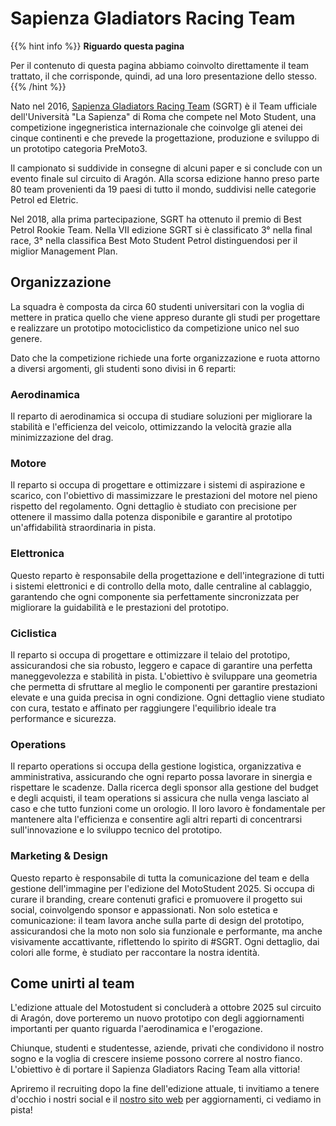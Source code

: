 # Sapienza Gladiators Racing Team

{{% hint info %}}
<i class="fa-solid fa-circle-info" style="color: #74C0FC;"></i> **Riguardo questa pagina**

Per il contenuto di questa pagina abbiamo coinvolto direttamente il team trattato, il che corrisponde, quindi, ad una loro presentazione dello stesso.
{{% /hint %}}

Nato nel 2016, [Sapienza Gladiators Racing Team](https://sapienzagladiators.it/) (SGRT) è il Team ufficiale dell'Università "La Sapienza" di Roma che compete nel Moto Student, una competizione ingegneristica internazionale che coinvolge gli atenei dei cinque continenti e che prevede la progettazione, produzione e sviluppo di un prototipo categoria PreMoto3.

Il campionato si suddivide in consegne di alcuni paper e si conclude con un evento finale sul circuito di Aragón. Alla scorsa edizione hanno preso parte 80 team provenienti da 19 paesi di tutto il mondo, suddivisi nelle categorie Petrol ed Eletric.

Nel 2018, alla prima partecipazione, SGRT ha ottenuto il premio di Best Petrol Rookie Team. Nella VII edizione SGRT si è classificato 3° nella final race, 3° nella classifica Best Moto Student Petrol distinguendosi per il miglior Management Plan.

## Organizzazione

La squadra è composta da circa 60 studenti universitari con la voglia di mettere in pratica quello che viene appreso durante gli studi per progettare e realizzare un prototipo motociclistico da competizione
unico nel suo genere.

Dato che la competizione richiede una forte organizzazione e ruota attorno a diversi argomenti, gli studenti sono divisi in 6 reparti:

### Aerodinamica

Il reparto di aerodinamica si occupa di studiare soluzioni per migliorare la stabilità e l'efficienza del veicolo, ottimizzando la velocità grazie alla minimizzazione del drag. 

### Motore

Il reparto si occupa di progettare e ottimizzare i sistemi di aspirazione e scarico, con l'obiettivo di massimizzare le prestazioni del motore nel pieno rispetto del regolamento. Ogni dettaglio è studiato con precisione per ottenere il massimo dalla potenza disponibile e garantire al prototipo un'affidabilità straordinaria in pista.

### Elettronica

Questo reparto è responsabile della progettazione e dell'integrazione di tutti i sistemi elettronici e di controllo della moto, dalle centraline al cablaggio, garantendo che ogni componente sia perfettamente sincronizzata per migliorare la guidabilità e le prestazioni del prototipo.

### Ciclistica

Il reparto si occupa di progettare e ottimizzare il telaio del prototipo, assicurandosi che sia robusto, leggero e capace di garantire una perfetta maneggevolezza e stabilità in pista. L'obiettivo è sviluppare una geometria che permetta di sfruttare al meglio le componenti per garantire prestazioni elevate e una guida precisa in ogni condizione. Ogni dettaglio viene studiato con cura, testato e affinato per raggiungere l'equilibrio ideale tra performance e sicurezza.

### Operations

Il reparto operations si occupa della gestione logistica, organizzativa e amministrativa, assicurando che ogni reparto possa lavorare in sinergia e rispettare le scadenze. Dalla ricerca degli sponsor alla gestione del budget e degli acquisti, il team operations si assicura che nulla venga lasciato al caso e che tutto funzioni come un orologio. Il loro lavoro è fondamentale per mantenere alta l'efficienza e consentire agli altri reparti di concentrarsi sull'innovazione e lo sviluppo tecnico del prototipo.

### Marketing & Design

Questo reparto è responsabile di tutta la comunicazione del team e della gestione dell'immagine per l'edizione del MotoStudent 2025. Si occupa di curare il branding, creare contenuti grafici e promuovere il progetto sui social, coinvolgendo sponsor e appassionati. Non solo estetica e comunicazione: il team lavora anche sulla parte di design del prototipo, assicurandosi che la moto non solo sia funzionale e performante, ma anche visivamente accattivante, riflettendo lo spirito di #SGRT. Ogni dettaglio, dai colori alle forme, è studiato per raccontare la nostra identità.

## Come unirti al team

L'edizione attuale del Motostudent si concluderà a ottobre 2025 sul circuito di Aragón, dove porteremo un nuovo prototipo con degli aggiornamenti importanti per quanto riguarda l'aerodinamica e l'erogazione.

Chiunque, studenti e studentesse, aziende, privati che condividono il nostro sogno e la voglia di crescere insieme possono correre al nostro fianco. L'obiettivo è di portare il Sapienza Gladiators Racing Team alla vittoria!

Apriremo il recruiting dopo la fine dell'edizione attuale, ti invitiamo a tenere d'occhio i nostri social e il [nostro sito web](https://sapienzagladiators.it) per aggiornamenti, ci vediamo in pista!
